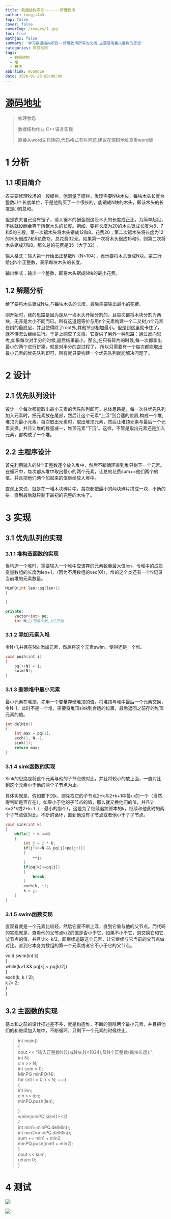 ```yaml
---
title: 数据结构项目-------修理牧场
author: tongji4m3
top: false
cover: false
coverImg: /images/1.jpg
toc: true
mathjax: false
summary: '学习数据结构项目--修理牧场所写的文档,主要是用霍夫曼树的思想'
categories: 项目文档
tags:
  - 数据结构
  - 堆
  - 算法
abbrlink: e550d2e
date: 2020-01-23 00:00:00
---
```


# [源码地址](https://github.com/tongji4m3/DataStructureDesign)

>   修理牧场
>
>   数据结构作业 C++语言实现
>
>   直接从word文档转的,代码格式有些问题,建议在源码地址查看word版

# 1 分析

## 1.1 项目简介

农夫要修理牧场的一段栅栏，他测量了栅栏，发现需要N块木头，每块木头长度为整数*Li*个长度单位，于是他购买了一个很长的，能锯成N块的木头，即该木头的长度是*Li*的总和。

但是农夫自己没有锯子，请人锯木的酬金跟这段木头的长度成正比。为简单起见，不妨就设酬金等于所锯木头的长度。例如，要将长度为20的木头锯成长度为8，7和5的三段，第一次锯木头将木头锯成12和8，花费20；第二次锯木头将长度为12的木头锯成7和5花费12，总花费32元。如果第一次将木头锯成15和5，则第二次将木头锯成7和8，那么总的花费是35（大于32）.

输入格式：输入第一行给出正整数N（N\<104），表示要将木头锯成N块。第二行给出N个正整数，表示每块木头的长度。

输出格式：输出一个整数，即将木头锯成N块的最小花费。

## 1.2 解题分析

给了要将木头锯成N块,与每块木头的长度。最后需要输出最小的花费。

刚开始时，我的思路是因为是从一块木头开始分割的，且每次都将木块分割为两块，无非是大小不同而已。所有这道题等价与用n个元素构建一个二叉树,n个元素在树的最底层，并且使得除了root外,其他节点相加最小。但是到这里就卡住了，就不懂怎么继续进行。于是上网查了文档，它提供了另外一种思路：通过反向思考,如果每次对半分的时候,最后结果最小，那么,在只有碎片的时候,每一次都拿出最小的两个进行拼凑，就是对半分的逆过程了，
所以只需要有一个每次都能取出最小元素的优先队列即可，所有就只要构建一个优先队列就能解决问题了。

# 2 设计

## 2.1 优先队列设计

设计一个每次都能取出最小元素的优先队列即可。总体思路是，每一次往优先队列加入元素时，把元素放在尾部，然后让这个元素“上浮”到合适的位置,构成一个堆,堆顶为最小元素。每次取出元素时，取出堆顶元素，然后让堆顶元素与最后一个元素交换，并且让堆的数量减一，堆顶元素“下沉”。这样，不管是取出元素还是加入元素，都构成了一个堆。

## 2.2 主程序设计

首先利用输入的N个正整数逐个放入堆中，然后不断循环直到堆只剩下一个元素。在循环中，每次都从堆中取出最小的两个元素，让总的花费sum+=他们两个的值。并且把他们两个加起来的值继续放入堆中。

直观上来说，就是在一堆木块碎片中，每次都把最小的两块碎片拼成一块，不断的拼，直到最后就只剩下最初的完整的木块了。

# 3 实现

## 3.1 优先队列的实现

### 3.1.1 堆构造函数的实现

当构造一个堆时，需要输入一个堆中应该存的元素数量最大值len，令堆中的成员变量数组的长度为len+1，（因为不用数组的vec[0]），堆的这个类还有一个N记录当前堆的元素数量。

```c++
MinPQ(int len):pq(len+1)  
{  

}

private:  
	vector<int> pq;  
	int N;//元素个数,从1开始
```





### 3.1.2 添加元素入堆

令N+1,并且在N处添加元素，然后将这个元素swim，使得还是一个堆。

```c++
void push(int i)  
{  
    pq[++N] = i;  
    swim(N);  
}
```



### 3.1.3 删除堆中最小元素

最小元素在堆顶，先用一个变量存储堆顶的值，将堆顶与堆中最后一个元素交换，令N-1，此时不是一个堆，需要将堆顶sink到合适的位置，最后返回之前存的堆顶元素的值。

```c++
int delMin()  
{  
    int max = pq[1];  
    exch(1, N--);  
    sink(1);  
    return max;  
}
```



### 3.1.4 sink函数的实现

Sink的思路是将这个元素与他的子节点做对比，并且将较小的放上面，一直对比到这个元素小于他的两个子节点为止。

具体实现是，假如要下沉k，则先找它的子节点2\*k与2\*k+1中最小的一个（当然得判断是否存在），如果小于他的子节点的值，那么就交换他们的值，并且让k=2\*k或2\*k+1（＝最小的那个），这是为了继续追踪原本的k，继续和他此时的两个子节点做对比。不断的循环，直到他没有子节点或者他小于了子节点。

```c++
void sink(int k)  
{  
    while(2 * k <=N)  
    {  
        int j = 2 * k;  
        if(j+1<=N && pq[j]>pq[j+1])  
        {  
        	++j;  
        }  
        if(pq[k]<=pq[j])  
        {  
       	 	break;  
        }  
        exch(k, j);  
        k = j;  
    }  
}
```





### 3.1.5 swim函数实现

直观看就是一个元素比较轻，然后它要不断上浮，直到它重与他的父节点。而代码的实现就是，查看他的父节点k/2的值是否小于它，如果不小于它，则交换它和它父节点的值，并且让k=k/2，即继续追踪这个元素，让它继续与它当前的父节点做对比。直到它本身为数组的第一个元素或者它不小于它的父节点。

void swim(int k)  
{  
while(k\>1 && pq[k] \< pq[k/2])  
{  
exch(k, k / 2);  
k /= 2;  
}  
}

## 3.2 主函数的实现

基本和之前的设计描述差不多，就是构造堆，不断的删除两个最小元素，并且把他们的和继续加入堆中，不断循环，只剩下一个元素的时候终止。

>   int main()  
>   {  
>   cout \<\< "输入正整数N(分成N块,N\<1024),及N个正整数(每块长度):";  
>   int N;  
>   cin \>\> N;  
>   int sum = 0;  
>   MinPQ minPQ(N);  
>   for (int i = 0; i \< N; ++i)  
>   {  
>   int len;  
>   cin \>\> len;  
>   minPQ.push(len);  
>    
>   }  
>   while(minPQ.size()\>=2)  
>   {  
>   int min1=minPQ.delMin();  
>   int min2=minPQ.delMin();  
>   sum += min1 + min2;  
>   minPQ.push(min1 + min2);  
>   }  
>   cout \<\< sum;  
>   return 0;  
>   }

# 4 测试

![](https://tongji4m3.oss-cn-beijing.aliyuncs.com/9f2bcd918fc4218b47f01700bd307993.png)

![](https://tongji4m3.oss-cn-beijing.aliyuncs.com/58da745d01a35ace45bcf8246685b78d.png)
